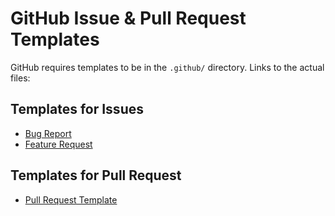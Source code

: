 # GitHub Issue & Pull Request Templates

GitHub requires templates to be in the `.github/` directory. Links to the actual files:

## Templates for Issues
- [Bug Report](../../../.github/ISSUE_TEMPLATE/bug_report.md)
- [Feature Request](../../../.github/ISSUE_TEMPLATE/feature_request.md)

## Templates for Pull Request
- [Pull Request Template](../../../.github/PULL_REQUEST_TEMPLATE.md)
